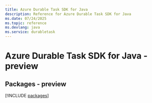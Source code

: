 ```yaml
---
title: Azure Durable Task SDK for Java
description: Reference for Azure Durable Task SDK for Java
ms.date: 07/24/2025
ms.topic: reference
ms.devlang: java
ms.service: durabletask
---
```

# Azure Durable Task SDK for Java - preview
## Packages - preview
[!INCLUDE [packages](durable-task-index.md)]
